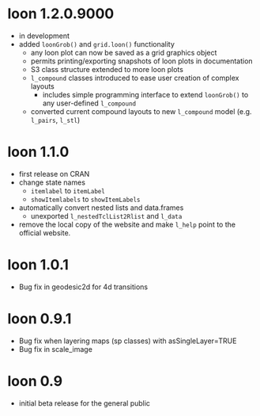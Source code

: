 # loon 1.2.0.9000
* in development
* added `loonGrob()` and `grid.loon()` functionality 
    - any loon plot can now be saved as a grid graphics object
    - permits printing/exporting snapshots of loon plots in documentation
    - S3 class structure extended to more loon plots
    - `l_compound` classes introduced to ease user creation of complex layouts
        - includes simple programming interface to extend `loonGrob()` to any user-defined `l_compound`
    - converted current compound layouts to new `l_compound` model (e.g. `l_pairs`, `l_stl`)
        
# loon 1.1.0
* first release on CRAN
* change state names 
    - `itemlabel` to `itemLabel`
    - `showItemlabels` to `showItemLabels`
* automatically convert nested lists and data.frames
    - unexported `l_nestedTclList2Rlist` and `l_data`
* remove the local copy of the website and make `l_help` point to the official website.

# loon 1.0.1
* Bug fix in geodesic2d for 4d transitions

# loon 0.9.1
* Bug fix when layering maps (sp classes) with asSingleLayer=TRUE
* Bug fix in scale_image

# loon 0.9
* initial beta release for the general public
